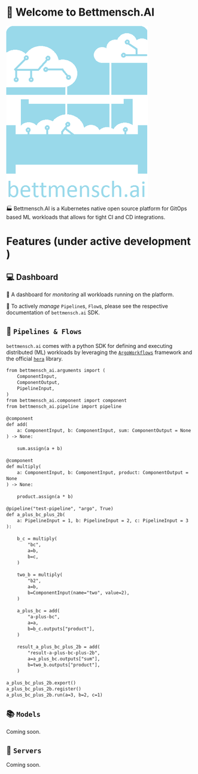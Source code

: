 # :hotel: Welcome to Bettmensch.AI

![bettmensch.ai logo](./dashboard/asset/logo_transparent.png)

:factory: Bettmensch.AI is a Kubernetes native open source platform for GitOps based ML workloads that allows for tight CI and CD integrations.

# Features (under active development )

## :computer: Dashboard

:eyes: A dashboard for *monitoring* all workloads running on the platform.

:open_hands: To actively *manage* `Pipeline`s, `Flow`s, please see the respective documentation of `bettmensch.ai` SDK.

## :twisted_rightwards_arrows: `Pipelines & Flows`

`bettmensch.ai` comes with a python SDK for defining and executing distributed (ML) workloads by leveraging the [`ArgoWorkflows`](https://argoproj.github.io/workflows/) framework and the official [`hera`](https://github.com/argoproj-labs/hera) library.

```
from bettmensch_ai.arguments import (
    ComponentInput,
    ComponentOutput,
    PipelineInput,
)
from bettmensch_ai.component import component
from bettmensch_ai.pipeline import pipeline

@component
def add(
    a: ComponentInput, b: ComponentInput, sum: ComponentOutput = None
) -> None:

    sum.assign(a + b)

@component
def multiply(
    a: ComponentInput, b: ComponentInput, product: ComponentOutput = None
) -> None:

    product.assign(a * b)

@pipeline("test-pipeline", "argo", True)
def a_plus_bc_plus_2b(
    a: PipelineInput = 1, b: PipelineInput = 2, c: PipelineInput = 3
):

    b_c = multiply(
        "bc",
        a=b,
        b=c,
    )

    two_b = multiply(
        "b2",
        a=b,
        b=ComponentInput(name="two", value=2),
    )

    a_plus_bc = add(
        "a-plus-bc",
        a=a,
        b=b_c.outputs["product"],
    )

    result_a_plus_bc_plus_2b = add(
        "result-a-plus-bc-plus-2b",
        a=a_plus_bc.outputs["sum"],
        b=two_b.outputs["product"],
    )

a_plus_bc_plus_2b.export()
a_plus_bc_plus_2b.register()
a_plus_bc_plus_2b.run(a=3, b=2, c=1)
```

## :books: `Models`

Coming soon.

## :rocket: `Servers`

Coming soon.
